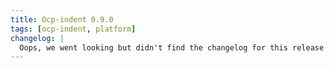```yaml
---
title: Ocp-indent 0.9.0
tags: [ocp-indent, platform]
changelog: |
  Oops, we went looking but didn't find the changelog for this release 🙈
---
```


